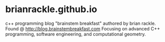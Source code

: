 brianrackle.github.io
=====================

c++ programming blog "brainstem breakfast" authored by brian rackle. Found @ http://blog.brainstembreakfast.com
Focusing on advanced C++ programming, software engineering, and computational geometry.
